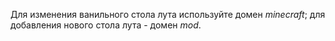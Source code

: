 Для изменения ванильного стола лута используйте домен _minecraft_; для добавления нового стола лута - домен _mod_.